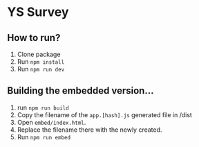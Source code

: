 # YS Survey

## How to run?

1. Clone package
2. Run `npm install`
3. Run `npm run dev`

## Building the embedded version...

1. run `npm run build`
2. Copy the filename of the `app.[hash].js` generated file in /dist
3. Open `embed/index.html`.
4. Replace the filename there with the newly created.
5. Run `npm run embed`
